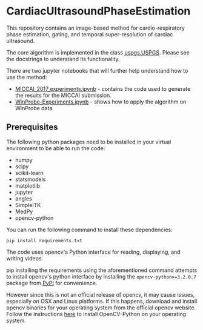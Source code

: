 CardiacUltrasoundPhaseEstimation
=================================

This repository contains an image-based method for cardio-respiratory phase
estimation, gating, and temporal super-resolution of cardiac ultrasound.

The core algorithm is implemented in the class [uspgs.USPGS](https://github.com/KitwareMedical/CardiacUltrasoundPhaseEstimation/blob/master/uspgs.py#L22). 
Please see the docstrings to understand its functionality.

There are two jupyter notebooks that will further help understand how to use the method:
* [MICCAI_2017_experiments.ipynb](https://github.com/KitwareMedical/CardiacUltrasoundPhaseEstimation/blob/master/MICCAI_2017_experiments.ipynb) - contains the code used to generate the results for the MICCAI submission.
* [WinProbe-Experiments.ipynb](https://github.com/KitwareMedical/CardiacUltrasoundPhaseEstimation/blob/master/WinProbe-Experiments.ipynb) - shows how to apply the algorithm on WinProbe data.

Prerequisites
-------------

The following python packages need to be installed in your virtual environment 
to be able to run the code: 

* numpy
* scipy
* scikit-learn
* statsmodels
* matplotlib
* jupyter
* angles
* SimpleITK
* MedPy
* opencv-python

You can run the following command to install these dependencies:

```
pip install requirements.txt
```

The code uses opencv's Python interface for reading, displaying, and writing videos. 

pip installing the requirements using the aforementioned command attempts to 
install opencv's python interface by installing the `opencv-python>=3.2.0.7` 
package from [PyPI](https://pypi.python.org/pypi/opencv-python) for convenience. 

However since this is not an official release of opencv, it may cause issues,
especially on OSX and Linux platforms. If this happens, download and install 
opencv binaries for your operating system from the official opencv website.
Follow the instructions [here](http://docs.opencv.org/3.2.0/da/df6/tutorial_py_table_of_contents_setup.html) to install OpenCV-Python on your operating system. 

